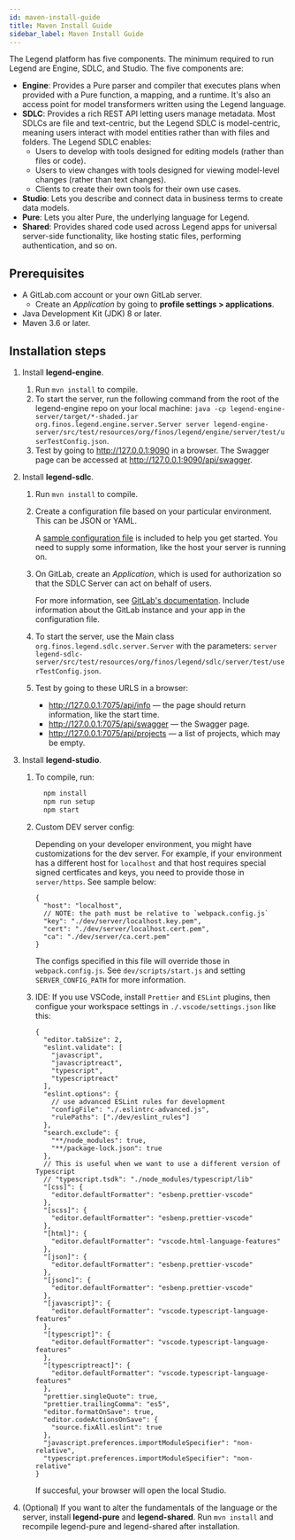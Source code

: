 ```yaml
---
id: maven-install-guide
title: Maven Install Guide
sidebar_label: Maven Install Guide
---
```


The Legend platform has five components. The minimum required to run Legend are Engine, SDLC, and Studio. The five components are:

- **Engine**: Provides a Pure parser and compiler that executes plans when provided with a Pure function, a mapping, and a runtime. It's also an access point for model transformers written using the Legend language.
- **SDLC**: Provides a rich REST API letting users manage metadata. Most SDLCs are file and text-centric, but the Legend SDLC is model-centric, meaning users interact with model entities rather than with files and folders. The Legend SDLC enables:
    - Users to develop with tools designed for editing models (rather than files or code).
    - Users to view changes with tools designed for viewing model-level changes (rather than text changes).
    - Clients to create their own tools for their own use cases.
- **Studio**: Lets you describe and connect data in business terms to create data models.
- **Pure**: Lets you alter Pure, the underlying language for Legend.
- **Shared**: Provides shared code used across Legend apps for universal server-side functionality, like hosting static files, performing authentication, and so on.

## Prerequisites

- A GitLab.com account or your own GitLab server.
  - Create an *Application* by going to **profile settings > applications**.
- Java Development Kit (JDK) 8 or later.
- Maven 3.6 or later.

## Installation steps

1. Install **legend-engine**.

    1. Run `mvn install` to compile.
    2. To start the server, run the following command from the root of the legend-engine repo on your local machine: `java -cp legend-engine-server/target/*-shaded.jar org.finos.legend.engine.server.Server server legend-engine-server/src/test/resources/org/finos/legend/engine/server/test/userTestConfig.json`.
    3. Test by going to http://127.0.0.1:9090 in a browser. The Swagger page can be accessed at http://127.0.0.1:9090/api/swagger.

2. Install **legend-sdlc**.

    1. Run `mvn install` to compile.
    2. Create a configuration file based on your particular environment. This can be JSON or YAML.

        A [sample configuration file](https://github.com/finos/legend-sdlc/blob/master/legend-sdlc-server/src/test/resources/config-sample.yaml) is included to help you get started. You need to supply some information, like the host your server is running on.

    3. On GitLab, create an *Application*, which is used for authorization so that the SDLC Server can act on behalf of users.

        For more information, see [GitLab's documentation](https://docs.gitlab.com/ee/api/oauth2.html). Include information about the GitLab instance and your app in the configuration file.

    4. To start the server, use the Main class `org.finos.legend.sdlc.server.Server` with the parameters: `server legend-sdlc-server/src/test/resources/org/finos/legend/sdlc/server/test/userTestConfig.json`.
    5. Test by going to these URLS in a browser:
        - http://127.0.0.1:7075/api/info — the page should return information, like the start time.
        - http://127.0.0.1:7075/api/swagger — the Swagger page.
        - http://127.0.0.1:7075/api/projects — a list of projects, which may be empty.

3. Install **legend-studio**.

    1. To compile, run:

        ```bash
          npm install
          npm run setup
          npm start
        ```

    2. Custom DEV server config:

        Depending on your developer environment, you might have customizations for the dev server. For example, if your environment has a different host for `localhost` and that host requires special signed certficates and keys, you need to provide those in `server/https`. See sample below:

        ```jsonc
        {
          "host": "localhost",
          // NOTE: the path must be relative to `webpack.config.js`
          "key": "./dev/server/localhost.key.pem",
          "cert": "./dev/server/localhost.cert.pem",
          "ca": "./dev/server/ca.cert.pem"
        }
        ```

        The configs specified in this file will override those in `webpack.config.js`. See `dev/scripts/start.js` and setting `SERVER_CONFIG_PATH` for more information.

    3. IDE: If you use VSCode, install `Prettier` and `ESLint` plugins, then configue your workspace settings in `./.vscode/settings.json` like this:

        ```jsonc
        {
          "editor.tabSize": 2,
          "eslint.validate": [
            "javascript",
            "javascriptreact",
            "typescript",
            "typescriptreact"
          ],
          "eslint.options": {
            // use advanced ESLint rules for development
            "configFile": "./.eslintrc-advanced.js",
            "rulePaths": ["./dev/eslint_rules"]
          },
          "search.exclude": {
            "**/node_modules": true,
            "**/package-lock.json": true
          },
          // This is useful when we want to use a different version of Typescript
          // "typescript.tsdk": "./node_modules/typescript/lib"
          "[css]": {
            "editor.defaultFormatter": "esbenp.prettier-vscode"
          },
          "[scss]": {
            "editor.defaultFormatter": "esbenp.prettier-vscode"
          },
          "[html]": {
            "editor.defaultFormatter": "vscode.html-language-features"
          },
          "[json]": {
            "editor.defaultFormatter": "esbenp.prettier-vscode"
          },
          "[jsonc]": {
            "editor.defaultFormatter": "esbenp.prettier-vscode"
          },
          "[javascript]": {
            "editor.defaultFormatter": "vscode.typescript-language-features"
          },
          "[typescript]": {
            "editor.defaultFormatter": "vscode.typescript-language-features"
          },
          "[typescriptreact]": {
            "editor.defaultFormatter": "vscode.typescript-language-features"
          },
          "prettier.singleQuote": true,
          "prettier.trailingComma": "es5",
          "editor.formatOnSave": true,
          "editor.codeActionsOnSave": {
            "source.fixAll.eslint": true
          },
          "javascript.preferences.importModuleSpecifier": "non-relative",
          "typescript.preferences.importModuleSpecifier": "non-relative"
        }
        ```

        If succesful, your browser will open the local Studio.

4. (Optional) If you want to alter the fundamentals of the language or the server, install **legend-pure** and **legend-shared**. Run `mvn install` and recompile legend-pure and legend-shared after installation.
